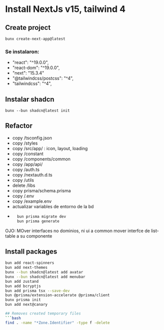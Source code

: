 # Install NextJs v15, tailwind 4

## Create project
```bash
bunx create-next-app@latest
``` 

### Se instalaron: 
- "react": "^19.0.0",
- "react-dom": "^19.0.0",
- "next": "15.3.4"
- "@tailwindcss/postcss": "^4",
- "tailwindcss": "^4", 

## Instalar shadcn
```basch
bunx --bun shadcn@latest init
```

## Refactor
- copy /tsconfig.json
- copy /styles
- copy /src/app/ : icon, layout, loading
- copy /constant
- copy /components/common
- copy /app/api/
- copy /auth.ts
- copy /nextauth.d.ts
- copy /utils
- delete /libs
- copy prisma/schema.prisma
- copy /.env
- copy /example.env
- actualizar variables de entorno de la bd
- ```bash
    bun prisma migrate dev
    bun prisma generate
    ```

OJO:
MOver interfaces no dominios, ni ui a common
mover interfce de list-table a su componente

## Install packages
```bash
bun add react-spinners
bun add next-themes
bunx --bun shadcn@latest add avatar
bunx --bun shadcn@latest add menubar
bun add zustand
bun add bcryptjs
bun add prisma tsx --save-dev
bun @prisma/extension-accelerate @prisma/client
bunx prisma init
bun add next@canary

## Removes created temporary files
```bash
find . -name "*Zone.Identifier" -type f -delete
```




